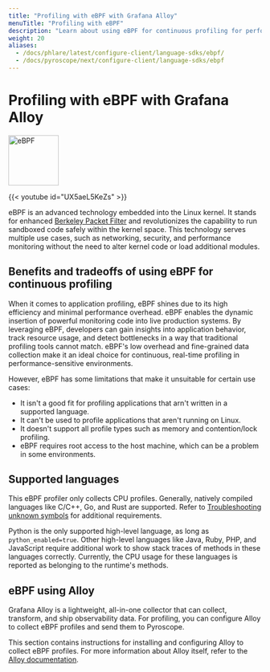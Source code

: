 ```yaml
---
title: "Profiling with eBPF with Grafana Alloy"
menuTitle: "Profiling with eBPF"
description: "Learn about using eBPF for continuous profiling for performance optimization."
weight: 20
aliases:
  - /docs/phlare/latest/configure-client/language-sdks/ebpf/
  - /docs/pyroscope/next/configure-client/language-sdks/ebpf
---
```


# Profiling with eBPF with Grafana Alloy

<img src="/media/docs/pyroscope/ebpf_logo_color_on_white.png" width="100px;" alt="eBPF"/>

{{< youtube id="UX5aeL5KeZs" >}}

eBPF is an advanced technology embedded into the Linux kernel. It stands for enhanced [Berkeley Packet Filter](https://en.wikipedia.org/wiki/EBPF) and revolutionizes the capability to run sandboxed code safely within the kernel space. This technology serves multiple use cases, such as networking, security, and performance monitoring without the need to alter kernel code or load additional modules.

## Benefits and tradeoffs of using eBPF for continuous profiling

When it comes to application profiling, eBPF shines due to its high efficiency and minimal performance overhead.
eBPF enables the dynamic insertion of powerful monitoring code into live production systems.
By leveraging eBPF, developers can gain insights into application behavior, track resource usage, and detect bottlenecks in a way that traditional profiling tools cannot match.
eBPF's low overhead and fine-grained data collection make it an ideal choice for continuous, real-time profiling in performance-sensitive environments.

However, eBPF has some limitations that make it unsuitable for certain use cases:

- It isn't a good fit for profiling applications that arn't written in a supported language.
- It can't be used to profile applications that aren't running on Linux.
- It doesn't support all profile types such as memory and contention/lock profiling.
- eBPF requires root access to the host machine, which can be a problem in some environments.

## Supported languages

This eBPF profiler only collects CPU profiles. Generally, natively compiled languages like C/C++, Go, and Rust are supported. Refer to [Troubleshooting unknown symbols][troubleshooting] for additional requirements.

Python is the only supported high-level language, as long as `python_enabled=true`.
Other high-level languages like Java, Ruby, PHP, and JavaScript require additional work to show stack traces of methods in these languages correctly.
Currently, the CPU usage for these languages is reported as belonging to the runtime's methods.

## eBPF using Alloy

Grafana Alloy is a lightweight, all-in-one collector that can collect, transform, and ship observability data.
For profiling, you can configure Alloy to collect eBPF profiles and send them to Pyroscope.

This section contains instructions for installing and configuring Alloy to collect eBPF profiles.
For more information about Alloy itself, refer to the [Alloy documentation](https://grafana.com/docs/alloy/<ALLOY_VERSION>/).

[troubleshooting]: /docs/alloy/<ALLOY_VERSION>/reference/components/pyroscope/pyroscope.ebpf/#troubleshooting-unknown-symbols
